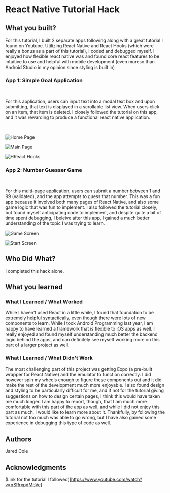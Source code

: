 # React Native Tutorial Hack


## What you built? 

For this tutorial, I built 2 separate apps following along with a great tutorial I found on Youtube. Utilizing React Native and React Hooks (which were really a bonus as a part of this tutorial), I coded and debugged myself. I enjoyed how flexible react native was and found core react features to be intuitive to use and helpful with mobile development (even moreso than Android Studio in my opinion since styling is built in)
<br />

### App 1: Simple Goal Application 
<br />

For this application, users can input text into a modal text box and upon submitting, that text is displayed in a scrollable list view. When users click on an item, that item is deleted. I closely followed the tutorial on this app, and it was rewarding to produce a functional react native application.

<br />

![Home Page](https://github.com/dartmouth-cs98/hack-a-thing-21f-1-jcole/blob/main/hacktivity-1/img/Home-page-goal-app.PNG)
<br />

![Main Page](https://github.com/dartmouth-cs98/hack-a-thing-21f-1-jcole/blob/main/hacktivity-1/img/Main-page-goal-app.PNG)
<br />

![HReact Hooks](https://github.com/dartmouth-cs98/hack-a-thing-21f-1-jcole/blob/main/hacktivity-1/img/react-hooks.PNG)
<br />

### App 2: Number Guesser Game
<br />

For this multi-page application, users can submit a number between 1 and 99 (validated), and the app attempts to guess that number. This was a fun app because it involved both many pages of React Native, and also some game logic that was fun to implement. I also followed the tutorial closely, but found myself anticipating code to implement, and despite quite a bit of time spent debugging, I beleive after this app, I gained a much better understanding of the topic I was trying to learn.
<br />

![Game Screen](https://github.com/dartmouth-cs98/hack-a-thing-21f-1-jcole/blob/main/hacktivity-2/img/GameScreen.PNG)
<br />

![Start Screen](https://github.com/dartmouth-cs98/hack-a-thing-21f-1-jcole/blob/main/hacktivity-2/img/Startscreen.PNG)
<br />


## Who Did What?

I completed this hack alone.

## What you learned

### What I Learned / What Worked

While I haven't used React in a little while, I found that foundation to be extremely helpful syntactically, even though there were lots of new components to learn. While I took Android Programming last year, I am happy to have learned a framework that is flexible to iOS apps as well. I really enjoyed and found myself understanding much better the backend logic behind the apps, and can definitely see myself working more on this part of a larger project as well.

### What I Learned / What Didn't Work

The most challenging part of this project was getting Expo (a pre-built wrapper for React Native) and the emulator to function correctly. I did however spin my wheels enough to figure these components out and it did make the rest of the development much more enjoyable. I also found design and styling to be particularly difficult for me, and if not for the tutorial giving suggestions on how to design certain pages, I think this would have taken me much longer. I am happy to report, though, that I am much more comfortable with this part of the app as well, and while I did not enjoy this part as much, I would like to learn more about it. Thankfully, by following the tutorial not too much was able to go wrong, but I have also gained some experience in debugging this type of code as well.

## Authors

Jared Cole

## Acknowledgments

(Link for the tutorial I followed)[https://www.youtube.com/watch?v=qSRrxpdMpVc]
